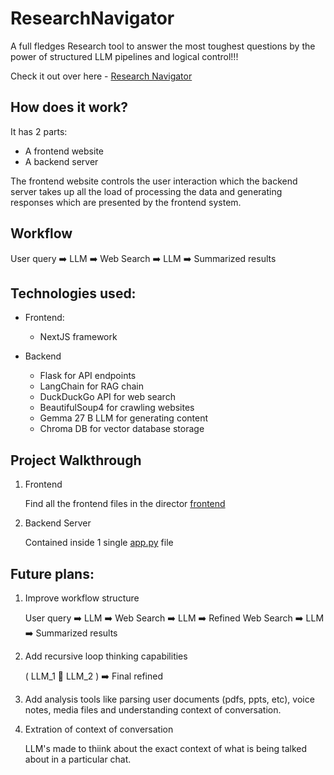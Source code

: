 # ResearchNavigator
A full fledges Research tool to answer the most toughest questions by the power of structured LLM pipelines and logical control!!!

Check it out over here - [Research Navigator](https://researchnavigator.netlify.app/)

## How does it work?

It has 2 parts:

- A frontend website
- A backend server

The frontend website controls the user interaction which the backend server takes up all the load of processing the data and generating responses which are presented by the frontend system.

## Workflow

User query ➡️ LLM ➡️ Web Search ➡️ LLM ➡️ Summarized results

## Technologies used:

- Frontend:
    - NextJS framework

- Backend
    - Flask for API endpoints
    - LangChain for RAG chain
    - DuckDuckGo API for web search
    - BeautifulSoup4 for crawling websites
    - Gemma 27 B LLM for generating content
    - Chroma DB for vector database storage

## Project Walkthrough

1. Frontend

    Find all the frontend files in the director [frontend](/frontend/)

2. Backend Server

    Contained inside 1 single [app.py](/app.py) file

## Future plans:

1. Improve workflow structure

    User query ➡️ LLM ➡️ Web Search ➡️ LLM ➡️ Refined Web Search ➡️ LLM ➡️ Summarized results

2. Add recursive loop thinking capabilities

    ( LLM_1 🔄️ LLM_2 ) ➡️ Final refined 
    
3. Add analysis tools like parsing user documents (pdfs, ppts, etc), voice notes, media files and understanding context of conversation.

4. Extration of context of conversation

    LLM's made to thiink about the exact context of what is being talked about in a particular chat.